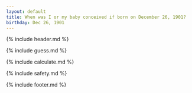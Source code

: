 ```yaml
---
layout: default
title: When was I or my baby conceived if born on December 26, 1901?
birthday: Dec 26, 1901
---
```


{% include header.md %}

{% include guess.md %}

{% include calculate.md %}

{% include safety.md %}

{% include footer.md %}



